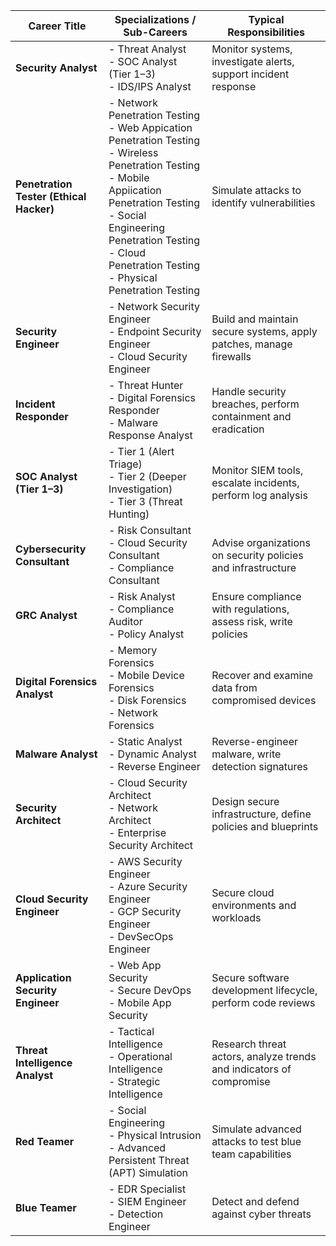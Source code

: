 
| **Career Title**                              | **Specializations / Sub-Careers**                                                                                                                                                                                                                                | **Typical Responsibilities**                                        |
| --------------------------------------------- | ---------------------------------------------------------------------------------------------------------------------------------------------------------------------------------------------------------------------------------------------------------------- | ------------------------------------------------------------------- |
| **Security Analyst**                          | - Threat Analyst<br>- SOC Analyst (Tier 1–3)<br>- IDS/IPS Analyst                                                                                                                                                                                                | Monitor systems, investigate alerts, support incident response      |
| **Penetration Tester (Ethical Hacker)**       | - Network Penetration Testing<br>- Web Appication Penetration Testing<br>- Wireless Penetration Testing<br>- Mobile Appiication Penetration Testing<br>- Social Engineering Penetration Testing<br>- Cloud Penetration Testing<br>- Physical Penetration Testing | Simulate attacks to identify vulnerabilities                        |
| **Security Engineer**                         | - Network Security Engineer<br>- Endpoint Security Engineer<br>- Cloud Security Engineer                                                                                                                                                                         | Build and maintain secure systems, apply patches, manage firewalls  |
| **Incident Responder**                        | - Threat Hunter<br>- Digital Forensics Responder<br>- Malware Response Analyst                                                                                                                                                                                   | Handle security breaches, perform containment and eradication       |
| **SOC Analyst (Tier 1–3)**                    | - Tier 1 (Alert Triage)<br>- Tier 2 (Deeper Investigation)<br>- Tier 3 (Threat Hunting)                                                                                                                                                                          | Monitor SIEM tools, escalate incidents, perform log analysis        |
| **Cybersecurity Consultant**                  | - Risk Consultant<br>- Cloud Security Consultant<br>- Compliance Consultant                                                                                                                                                                                      | Advise organizations on security policies and infrastructure        |
| **GRC Analyst**                               | - Risk Analyst<br>- Compliance Auditor<br>- Policy Analyst                                                                                                                                                                                                       | Ensure compliance with regulations, assess risk, write policies     |
| **Digital Forensics Analyst**                 | - Memory Forensics<br>- Mobile Device Forensics<br>- Disk Forensics<br>- Network Forensics                                                                                                                                                                       | Recover and examine data from compromised devices                   |
| **Malware Analyst**                           | - Static Analyst<br>- Dynamic Analyst<br>- Reverse Engineer                                                                                                                                                                                                      | Reverse-engineer malware, write detection signatures                |
| **Security Architect**                        | - Cloud Security Architect<br>- Network Architect<br>- Enterprise Security Architect                                                                                                                                                                             | Design secure infrastructure, define policies and blueprints        |
| **Cloud Security Engineer**                   | - AWS Security Engineer<br>- Azure Security Engineer<br>- GCP Security Engineer<br>- DevSecOps Engineer                                                                                                                                                          | Secure cloud environments and workloads                             |
| **Application Security Engineer**             | - Web App Security<br>- Secure DevOps<br>- Mobile App Security                                                                                                                                                                                                   | Secure software development lifecycle, perform code reviews         |
| **Threat Intelligence Analyst**               | - Tactical Intelligence<br>- Operational Intelligence<br>- Strategic Intelligence                                                                                                                                                                                | Research threat actors, analyze trends and indicators of compromise |
| **Red Teamer**                                | - Social Engineering<br>- Physical Intrusion<br>- Advanced Persistent Threat (APT) Simulation                                                                                                                                                                    | Simulate advanced attacks to test blue team capabilities            |
| **Blue Teamer**                               | - EDR Specialist<br>- SIEM Engineer<br>- Detection Engineer                                                                                                                                                                                                      | Detect and defend against cyber threats                             |


